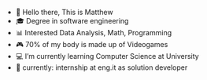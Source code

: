 - 👋 Hello there, This is Matthew
- 🎓 Degree in software engineering
- 📊 Interested Data Analysis, Math, Programming
- 🎮 70% of my body is made up of Videogames 
- 💻 I’m currently learning Computer Science at University
- 💾 currently: internship at eng.it as solution developer
